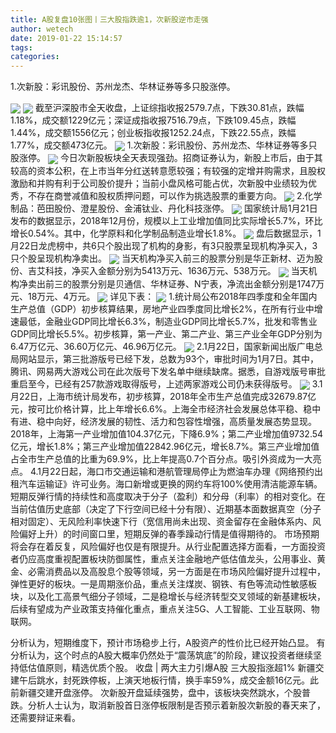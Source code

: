 ```yaml
---
title: A股复盘10张图丨三大股指跌逾1，次新股逆市走强
author: wetech
date: 2019-01-22 15:14:57
tags: 
categories: 
---
```

1.次新股：彩讯股份、苏州龙杰、华林证券等多只股涨停。
<!-- more -->
<img align="center" border="0" src="https://imgcdn.yicai.com/uppics/images/2019/01/36ab98857b6da25c834600d13e145a65.jpg" />
<img align="center" border="0" src="https://imgcdn.yicai.com/uppics/images/2019/01/1821051eb55e27bc456a19ec27a0b588.jpg" />
截至沪深股市全天收盘，上证综指收报2579.7点，下跌30.81点，跌幅1.18%，成交额1229亿元；深证成指收报7516.79点，下跌109.45点，跌幅1.44%，成交额1556亿元；创业板指收报1252.24点，下跌22.55点，跌幅1.77%，成交额473亿元。
<img align="center" border="0" src="https://imgcdn.yicai.com/uppics/images/2019/01/559d6d44a1e892ca2c950cbefec4c774.jpg" />
1.次新股：彩讯股份、苏州龙杰、华林证券等多只股涨停。
<img align="center" border="0" src="https://imgcdn.yicai.com/uppics/images/2019/01/88ac69f96227e2d90cb5e1e1d54f1ee1.jpg" />
今日次新股板块全天表现强劲。招商证券认为，新股上市后，由于其较高的资本公积，在上市当年分红送转意愿较强；有较强的定增并购需求，且股权激励和并购有利于公司股价提升；当前小盘风格可能占优，次新股中业绩较为优秀，不存在商誉减值和股权质押问题，可以作为挑选股票的重要方向。
<img align="center" border="0" src="https://imgcdn.yicai.com/uppics/images/2019/01/ad352648fe1b3dd876b1bb139f1e1ad3.jpg" />
2.化学制品：芭田股份、澄星股份、金浦钛业、丹化科技涨停。
<img align="center" border="0" src="https://imgcdn.yicai.com/uppics/images/2019/01/75d00cade853f5ceddd2d3a6b4955cc4.jpg" />
国家统计局1月21日发布的数据显示，2018年12月份，规模以上工业增加值同比实际增长5.7%，环比增长0.54%。其中，化学原料和化学制品制造业增长1.8%。
<img align="center" border="0" src="https://imgcdn.yicai.com/uppics/images/2019/01/cacb5c164f5c46ef00a5e9a708271fad.jpg" />
盘后数据显示，1月22日龙虎榜中，共6只个股出现了机构的身影，有3只股票呈现机构净买入，3只个股呈现机构净卖出。
<img align="center" border="0" src="https://imgcdn.yicai.com/uppics/images/2019/01/a5077f654096bd2a60356c47a2a7a0e8.jpg" />
当天机构净买入前三的股票分别是华正新材、迈为股份、吉艾科技，净买入金额分别为5413万元、1636万元、538万元。
<img align="center" border="0" src="https://imgcdn.yicai.com/uppics/images/2019/01/f9cbd88108a010612dff27e1410e52fe.jpg" />
当天机构净卖出前三的股票分别是贝通信、华林证券、N宁表，净流出金额分别是1747万元、18万元、4万元。
<img align="center" border="0" src="https://imgcdn.yicai.com/uppics/images/2019/01/de828bb6efeb94912da3bfe14a24b24f.jpg" />
详见下表：
<img align="center" border="0" src="https://imgcdn.yicai.com/uppics/images/2019/01/82d5d389736144029e5f8ee2ce232be0.jpg" />
1.统计局公布2018年四季度和全年国内生产总值（GDP）初步核算结果，房地产业四季度同比增长2%，在所有行业中增速最低，金融业GDP同比增长6.3%，制造业GDP同比增长5.7%，批发和零售业GDP同比增长5.5%。初步核算，第一产业、第二产业、第三产业全年GDP分别为6.47万亿元、36.60万亿元、46.96万亿元。
<img align="center" border="0" src="https://imgcdn.yicai.com/uppics/images/2019/01/b35d85ce8d1a62b79b08ae6725f72c86.jpg" />
2.1月22日，国家新闻出版广电总局网站显示，第三批游版号已经下发，总数为93个，审批时间为1月7日。其中，腾讯、网易两大游戏公司在此次版号下发名单中继续缺席。据悉，自游戏版号审批重启至今，已经有257款游戏取得版号，上述两家游戏公司仍未获得版号。
<img align="center" border="0" src="https://imgcdn.yicai.com/uppics/images/2019/01/498a7e92c7997b89f299da2292264e75.jpg" />
3.1月22日，上海市统计局发布，初步核算，2018年全市生产总值完成32679.87亿元，按可比价格计算，比上年增长6.6%。上海全市经济社会发展总体平稳、稳中有进、稳中向好，经济发展的韧性、活力和包容性增强，高质量发展态势显现。2018年，上海第一产业增加值104.37亿元，下降6.9%；第二产业增加值9732.54亿元，增长1.8%；第三产业增加值22842.96亿元，增长8.7%。第三产业增加值占全市生产总值的比重为69.9%，比上年提高0.7个百分点。吸引外资成为一大亮点。
4.1月22日起，海口市交通运输和港航管理局停止为燃油车办理《网络预约出租汽车运输证》许可业务。海口新增或更换的网约车将100%使用清洁能源车辆。
短期反弹行情的持续性和高度取决于分子（盈利）和分母（利率）的相对变化。在当前估值历史底部（决定了下行空间已经十分有限）、近期基本面数据真空（分子相对固定）、无风险利率快速下行（宽信用尚未出现、资金留存在金融体系内、风险偏好上升）的时间窗口里，短期反弹的春季躁动行情是值得期待的。
市场预期将会存在着反复，风险偏好也仅是有限提升。从行业配置选择方面看，一方面投资者仍应高度重视配置板块防御属性，重点关注金融地产低估值龙头，公用事业、黄金、必需消费品以及高股息个股等领域，另一方面是在市场风险偏好提升过程中，弹性更好的板块。一是周期涨价品，重点关注煤炭、钢铁、有色等流动性敏感板块，以及化工高景气细分子领域，二是稳增长与经济转型交叉领域的新基建板块，后续有望成为产业政策支持催化重点，重点关注5G、人工智能、工业互联网、物联网。
 
 
分析认为，短期维度下，预计市场稳步上行，A股资产的性价比已经开始凸显。
有分析认为，这个时点的A股大概率仍然处于“震荡筑底”的阶段，建议投资者继续坚持低估值原则，精选优质个股。 
收盘 | 两大主力引爆A股 ​三大股指涨超1%
新疆交建午后跳水，封死跌停板，上演天地板行情，换手率59%，成交金额16亿元。此前新疆交建开盘涨停。 
次新股开盘延续强势，盘中，该板块突然跳水，个股普跌。分析人士认为，取消新股首日涨停板限制是否预示着新股次新股的春天来了，还需要辩证来看。
